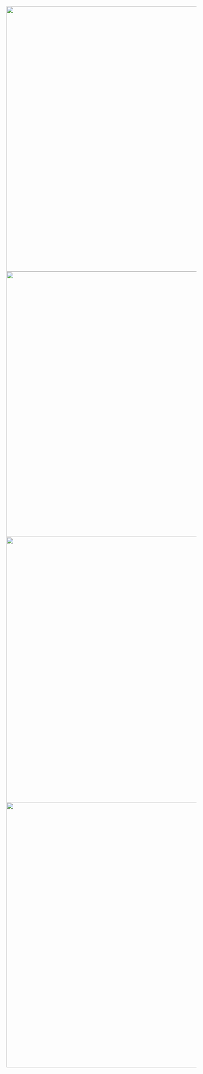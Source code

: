<img src="https://user-images.githubusercontent.com/44382546/121950993-08524d80-cd63-11eb-9121-6a7e341bd8ba.png " width="700">
<img src="https://user-images.githubusercontent.com/44382546/121951045-17d19680-cd63-11eb-88f7-68ab5e8eb68f.png" width="700">
<img src="https://user-images.githubusercontent.com/44382546/121951059-1bfdb400-cd63-11eb-81c7-3cb664f3e51d.png" width="700">
<img src="https://user-images.githubusercontent.com/44382546/121951064-1dc77780-cd63-11eb-9392-cea93ad69c8b.png " width="700">

